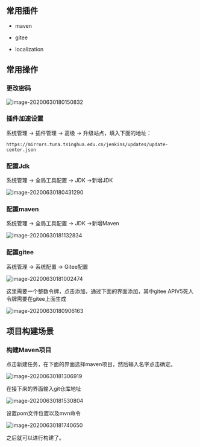 ## 常用插件

- maven 

- gitee

- localization



## 常用操作



### 更改密码

![image-20200630180150832](https://gitee.com/firewolf/allinone/raw/master/images/image-20200630180150832.png)

### 插件加速设置

系统管理  -> 插件管理 -> 高级 ->  升级站点，填入下面的地址：

```
https://mirrors.tuna.tsinghua.edu.cn/jenkins/updates/update-center.json
```



### 配置Jdk

系统管理 -> 全局工具配置 -> JDK ->新增JDK

![image-20200630180431290](https://gitee.com/firewolf/allinone/raw/master/images/image-20200630180431290.png)



### 配置maven

系统管理 -> 全局工具配置 -> JDK ->新增Maven

![image-20200630181132834](https://gitee.com/firewolf/allinone/raw/master/images/image-20200630181132834.png)



### 配置gitee

系统管理 -> 系统配置 -> Gitee配置

![image-20200630181002474](https://gitee.com/firewolf/allinone/raw/master/images/image-20200630181002474.png)

这里需要一个整数令牌，点击添加，通过下面的界面添加，其中gitee APIV5死人令牌需要在gitee上面生成

![image-20200630180906163](C:/Users/liuxing/AppData/Roaming/Typora/typora-user-images/image-20200630180906163.png)





## 项目构建场景

### 构建Maven项目

点击新建任务，在下面的界面选择maven项目，然后输入名字点击确定。

![image-20200630181306919](https://gitee.com/firewolf/allinone/raw/master/images/image-20200630181306919.png)

在接下来的界面输入git仓库地址

![image-20200630181530804](https://gitee.com/firewolf/allinone/raw/master/images/image-20200630181530804.png)

设置pom文件位置以及mvn命令

![image-20200630181740650](https://gitee.com/firewolf/allinone/raw/master/images/image-20200630181740650.png)

之后就可以进行构建了。

